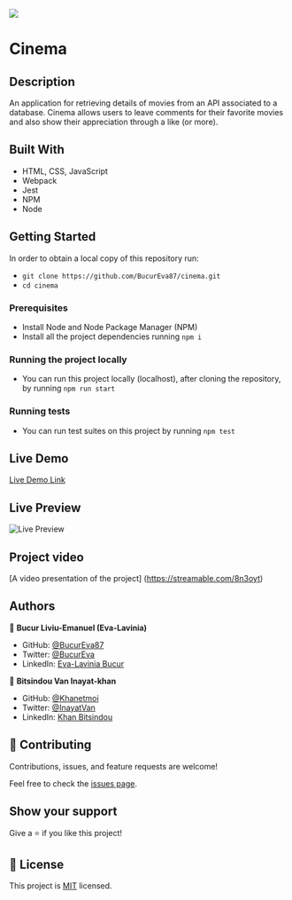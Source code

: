 ![](https://img.shields.io/badge/Microverse-blueviolet)

# Cinema

## Description

An application for retrieving details of movies from an API associated to a database. Cinema allows users to leave comments for their favorite movies and also show their appreciation through a like (or more).

## Built With

- HTML, CSS, JavaScript
- Webpack
- Jest
- NPM
- Node

## Getting Started

In order to obtain a local copy of this repository run:

- `git clone https://github.com/BucurEva87/cinema.git`
- `cd cinema`

### Prerequisites

- Install Node and Node Package Manager (NPM)
- Install all the project dependencies running `npm i`

### Running the project locally

- You can run this project locally (localhost), after cloning the repository, by running `npm run start`

### Running tests

- You can run test suites on this project by running `npm test`

## Live Demo

[Live Demo Link](https://bucureva87.github.io/cinema/dist/)

## Live Preview

![Live Preview](https://i.postimg.cc/cHncpKLv/Screenshot-from-2022-09-07-22-28-09.png)

## Project video

[A video presentation of the project] (https://streamable.com/8n3oyt)

## Authors

👤 **Bucur Liviu-Emanuel (Eva-Lavinia)**

- GitHub: [@BucurEva87](https://github.com/BucurEva87)
- Twitter: [@BucurEva](https://twitter.com/BucurEva)
- LinkedIn: [Eva-Lavinia Bucur](https://www.linkedin.com/in/eva-lavinia-bucur-89626b1b7)

👤 **Bitsindou Van Inayat-khan**

- GitHub: [@Khanetmoi](https://github.com/Khanetmoi)
- Twitter: [@InayatVan](https://twitter.com/InayatVan)
- LinkedIn: [Khan Bitsindou](https://www.linkedin.com/in/khan-bitsindou-b37178228/)

## 🤝 Contributing

Contributions, issues, and feature requests are welcome!

Feel free to check the [issues page](../../issues/).

## Show your support

Give a ⭐️ if you like this project!

## 📝 License

This project is [MIT](./LICENSE) licensed.
